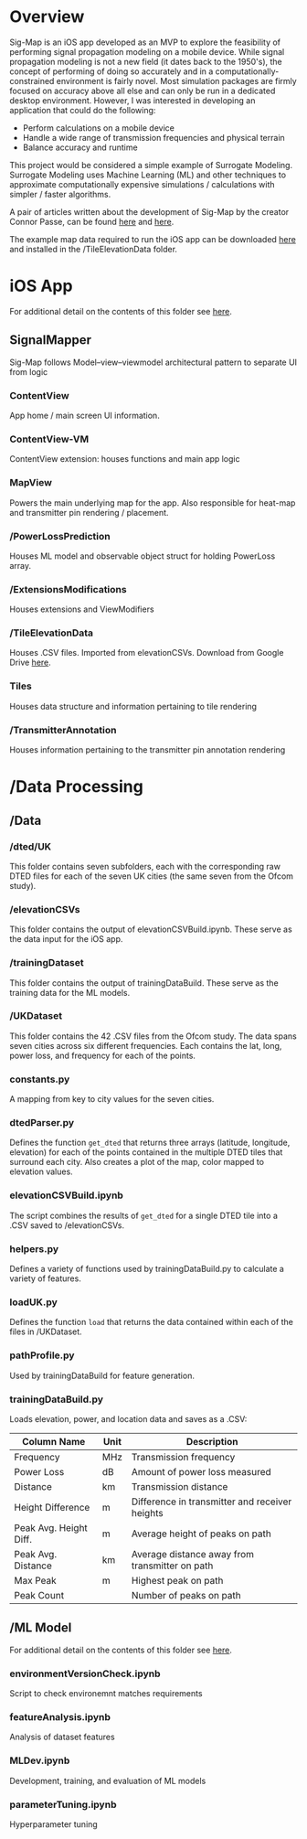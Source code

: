 # Overview
Sig-Map is an iOS app developed as an MVP to explore the feasibility of performing signal propagation modeling on a mobile device. While signal propagation modeling is not a new field (it dates back to the 1950's), the concept of performing of doing so accurately and in a computationally-constrained environment is fairly novel. Most simulation packages are firmly focused on accuracy above all else and can only be run in a dedicated desktop environment. However, I was interested in developing an application that could do the following:
* Perform calculations on a mobile device
* Handle a wide range of transmission frequencies and physical terrain
* Balance accuracy and runtime

This project would be considered a simple example of Surrogate Modeling. Surrogate Modeling uses Machine Learning (ML) and other techniques to approximate computationally expensive simulations / calculations with simpler / faster algorithms.

A pair of articles written about the development of Sig-Map by the creator Connor Passe, can be found [here](https://medium.com/@quill.giro0l/developing-a-surrogate-modeling-based-signal-propagation-model-1010cf4f85e8) and [here](https://medium.com/@quill.giro0l/ios-on-device-signal-propagation-modeling-5987eae60aa2). 

The example map data required to run the iOS app can be downloaded [here](https://drive.google.com/drive/folders/1CzM30kBMjmx7pSHBKRhcDSdEZj0B2_Uy?usp=share_link) and installed in the /TileElevationData folder.

# iOS App
For additional detail on the contents of this folder see [here](https://medium.com/@quill.giro0l/ios-on-device-signal-propagation-modeling-5987eae60aa2).

## SignalMapper
Sig-Map follows Model–view–viewmodel architectural pattern to separate UI from logic
### ContentView
App home / main screen UI information. 
### ContentView-VM
ContentView extension: houses functions and main app logic
### MapView
Powers the main underlying map for the app. Also responsible for heat-map and transmitter pin rendering / placement.

### /PowerLossPrediction
Houses ML model and observable object struct for holding PowerLoss array.
### /ExtensionsModifications
Houses extensions and ViewModifiers 
### /TileElevationData
Houses .CSV files. Imported from elevationCSVs. Download from Google Drive [here](https://drive.google.com/drive/folders/1CzM30kBMjmx7pSHBKRhcDSdEZj0B2_Uy?usp=share_link).
### Tiles
Houses data structure and information pertaining to tile rendering
### /TransmitterAnnotation
Houses information pertaining to the transmitter pin annotation rendering

# /Data Processing

## /Data
### /dted/UK
This folder contains seven subfolders, each with the corresponding raw DTED files for each of the seven UK cities (the same seven from the Ofcom study).
### /elevationCSVs
This folder contains the output of elevationCSVBuild.ipynb. These serve as the data input for the iOS app.
### /trainingDataset
This folder contains the output of trainingDataBuild. These serve as the training data for the ML models.
### /UKDataset
This folder contains the 42 .CSV files from the Ofcom study. The data spans seven cities across six different frequencies. Each contains the lat, long, power loss, and frequency for each of the points.

### constants.py
A mapping from key to city values for the seven cities.
### dtedParser.py
Defines the function `get_dted` that returns three arrays (latitude, longitude, elevation) for each of the points contained in the multiple DTED tiles that surround each city. Also creates a plot of the map, color mapped to elevation values.
### elevationCSVBuild.ipynb
The script combines the results of `get_dted` for a single DTED tile into a .CSV saved to /elevationCSVs.
### helpers.py
Defines a variety of functions used by trainingDataBuild.py to calculate a variety of features.
### loadUK.py
Defines the function `load` that returns the data contained within each of the files in /UKDataset.

### pathProfile.py
Used by trainingDataBuild for feature generation.
### trainingDataBuild.py
Loads elevation, power, and location data and saves as a .CSV:


| Column Name            | Unit | Description                                    |
| ---------------------- | ---- | ---------------------------------------------- |
| Frequency              | MHz  | Transmission frequency                         |
| Power Loss             | dB   | Amount of power loss measured                  |
| Distance               | km   | Transmission distance                          |
| Height Difference      | m    | Difference in transmitter and receiver heights |
| Peak Avg. Height Diff. | m    | Average height of peaks on path                |
| Peak Avg. Distance     | km   | Average distance away from transmitter on path |
| Max Peak               | m    | Highest peak on path                           |
| Peak Count             |      | Number of peaks on path                        |


## /ML Model
For additional detail on the contents of this folder see [here](https://medium.com/@quill.giro0l/developing-a-surrogate-modeling-based-signal-propagation-model-1010cf4f85e8).
### environmentVersionCheck.ipynb
Script to check environemnt matches requirements
### featureAnalysis.ipynb
Analysis of dataset features
### MLDev.ipynb
Development, training, and evaluation of ML models
### parameterTuning.ipynb
Hyperparameter tuning

